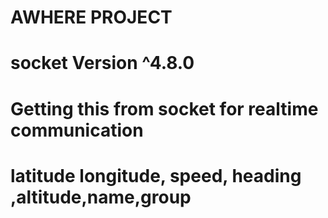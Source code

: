 # AWHERE PROJECT
# socket Version ^4.8.0
# Getting this from socket for realtime communication 
# latitude longitude, speed, heading ,altitude,name,group